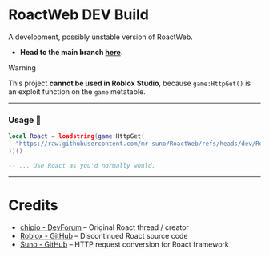 # RoactWeb DEV Build
A development, possibly unstable version of RoactWeb.
- **Head to the main branch [here](https://github.com/mr-suno/RoactWeb).**

> [!WARNING]
> This project **cannot be used in Roblox Studio**, because `game:HttpGet()` is an exploit function on the `game` metatable.

---

### Usage 🔗
```lua
local Roact = loadstring(game:HttpGet(
  "https://raw.githubusercontent.com/mr-suno/RoactWeb/refs/heads/dev/RoactWeb.lua"
))()

-- ... Use Roact as you'd normally would.
```

---

# Credits

- [chipio - DevForum](https://devforum.roblox.com/t/roact-the-ultimate-ui-framework/796618)  –  Original Roact thread / creator
- [Roblox - GitHub](https://github.com/Roblox/roact)  –  Discontinued Roact source code
- [Suno - GitHub](https://github.com/mr-suno)  –  HTTP request conversion for Roact framework

